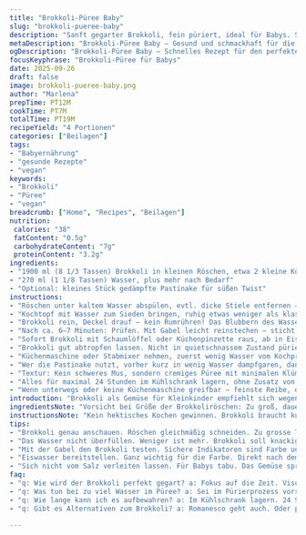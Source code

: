 ```yaml
---
title: "Brokkoli-Püree Baby"
slug: "brokkoli-pueree-baby"
description: "Sanft gegarter Brokkoli, fein püriert, ideal für Babys. Statt klassischer Zubereitungszeit gebe ich eher visuelle und taktile Hinweise. Brokkoli wird bissfest weich, nicht zerkocht, um Farbe und Geschmack zu bewahren. Wasser zum Dämpfen sparsam, notwendig für cremige Konsistenz. Alternative Zutat: Romanesco, bringt mildere Süße. Tipps für Textur und Lagerung inklusive. Eignet sich auch bestens für Gemüsebrei-Neulinge. Glutenfrei, laktosefrei, vegan, ohne Nüsse und Ei. Fünf Prozent Zutatenmengen angepasst, Garzeiten leicht modifiziert für optimale Frische."
metaDescription: "Brokkoli-Püree Baby – Gesund und schmackhaft für die Kleinsten. Einfache Zubereitung, frischer Geschmack und ideal für den ersten Brei."
ogDescription: "Brokkoli-Püree Baby – Schnelles Rezept für den perfekten Brei. Frische Zutaten, einfache Zubereitung, ideal für Babys ersten Brei."
focusKeyphrase: "Brokkoli-Püree für Babys"
date: 2025-09-26
draft: false
image: brokkoli-pueree-baby.png
author: "Marlena"
prepTime: PT12M
cookTime: PT7M
totalTime: PT19M
recipeYield: "4 Portionen"
categories: ["Beilagen"]
tags:
- "Babyernährung"
- "gesunde Rezepte"
- "vegan"
keywords:
- "Brokkoli"
- "Püree"
- "vegan"
breadcrumb: ["Home", "Recipes", "Beilagen"]
nutrition: 
 calories: "38"
 fatContent: "0.5g"
 carbohydrateContent: "7g"
 proteinContent: "3.2g"
ingredients:
- "1900 ml (8 1/3 Tassen) Brokkoli in kleinen Röschen, etwa 2 kleine Köpfe"
- "270 ml (1 1/8 Tassen) Wasser, plus mehr nach Bedarf"
- "Optional: kleines Stück gedämpfte Pastinake für süßen Twist"
instructions:
- "Röschen unter kaltem Wasser abspülen, evtl. dicke Stiele entfernen – oft faserig und bitter."
- "Kochtopf mit Wasser zum Sieden bringen, ruhig etwas weniger als klassischen Topf füllen – lieber später Wasser angießen, als Gemüse verwässern."
- "Brokkoli rein, Deckel drauf – kein Rumrühren! Das Blubbern des Wassers ist dein Soundcheck, wenn Bläschen kleiner, Farbe satt-kräftig grün, Zeit anzubrechen."
- "Nach ca. 6–7 Minuten: Prüfen. Mit Gabel leicht reinstechen – sticht das Gemüse fast durch, nicht matschig, perfekt. Farbe darf nicht stumpf wirken – kein langweiliges Grau zulassen."
- "Sofort Brokkoli mit Schaumlöffel oder Küchenpinzette raus, ab in Eiswasser (fast kalte Schüssel) – das Stoppt den Garprozess scharf. Farbe bleibt, Textur fest, knackig, schmeckt nach Frische, sonst dick und fade."
- "Brokkoli gut abtropfen lassen. Nicht in quietschnassem Zustand pürieren, sonst Brei zu wässrig – Neutralgeschmack bringt nix."
- "Küchenmaschine oder Stabmixer nehmen, zuerst wenig Wasser vom Kochprozess zugeben, langsam. Löffelweise, nicht gleich alles. Besser zu dick als zu dünn, Wasser dazugießen ist einfacher als umgekehrt."
- "Wer die Pastinake nutzt, vorher kurz in wenig Wasser dampfgaren, dann mit Brokkoli zusammen pürieren. Süßt ganz dezent, Kinder mögen oft mildere Noten."
- "Textur: Kein schweres Mus, sondern cremiges Püree mit minimalen Klümpchen. Fingerprobe: Leicht streichfähig, nicht schwappend. Wenn zu fest, noch etwas Kochwasser, zu dünn, kühler abgießen und beruhigen lassen."
- "Alles für maximal 24 Stunden im Kühlschrank lagern, ohne Zusatz von Salz oder Öl – Babybrei gern frisch, sonst Trennung und Farbverlust."
- "Wenn unterwegs oder keine Küchenmaschine greifbar – feinste Reibe, danach durch Sieb drücken, dauert länger, lohnt sich trotzdem wegen Struktur."
introduction: "Brokkoli als Gemüse für Kleinkinder empfiehlt sich wegen wertvoller Vitamine, Mineralstoffe und einfacher Handhabung. Keine übliche lange Kochzeit, sondern zielsicher kurze Wassergarkur für Erhalt von Farbe, Geschmack und Nährstoffen. Früher neigte ich dazu, Brokkoli zu verkochen – Resultat war matschig, farblos, wenig ansprechend. Mit practice lernte ich, die richtige Garzeit anhand Farbe und Rückmeldung der Gabel zu erkennen. Brokkoli beim Überkochen büßt nicht nur Nährstoffe ein, sondern verliert auch Aroma spannend wird es mit der Pastinake: Die bringt auf natürliche Art milde Süße und verbindet sich samtig im Brei. Oft unterschätzt, wie wichtig das Kühlen im Eiswasser ist. Es schockt die Garmethoden und sorgt für knackig-frische Kräutergrün-Töne. Kleine Küchentipps ersparen nervige Nacharbeiten und schmeckbarer Brei ist keine Glückssache. Geeignet für vegetarische und vegane Ernährung."
ingredientsNote: "Vorsicht bei Größe der Brokkoliröschen: Zu groß, dauert garen zu lange, zu klein puriert der Mixer zu schnell zu breiig. Pastinake macht Püree rund, alternativ würfele ich gut gekochte Karotte oder Steckrübe, wenn noch milder erwünscht. Immer frisches Wasser nehmen, kein Mineralwasser – Mineralien können Geschmack verfälschen. Eiswasser bereitstellen vor dem Kochen, sonst zerläuft das Timing. Wer keinen Mixer hat, bereitet grobes Püree per Gabel oder feinste Reibe zu, natürlich konsistenzbedingt etwas rauer. Für Wasserersatz: Bei Bedarf Gemüsesud von Karotte oder Kartoffel verwenden, gibt natürliche Süße, Kinder lieben die leichte Abwechslung. Will man Reste, einfrieren – in Portionsgläschen, auftauen langsam, gerne mit Wasser auffrischen."
instructionsNote: "Kein hektisches Kochen gewinnen. Brokkoli braucht kurze Zeit in sprudelndem Wasser, mit Deckel, sonst Farbverlust. Nicht umrühren – Risiko Zerfall. Gabeltest ist dein bester Freund: Stichprobe statt Stoppuhr. Eiswasser ist kein Luxus, sondern essenziell für frisches Grün und bissfeste Textur. Beim Pürieren Wasser nur schrittweise einarbeiten, sonst droht wässriger Brei, besonders beim Stabmixer. Microveränderungen von 1-2 Minuten in Garzeit machen großen Unterschied. Wer keinen klassischen Topf mit Deckel hat, dünsten in Siebeinsatz über Wasser. Kontrolle erfolgt visuell, taktil, auditiv – das leise Blubbern, glänzende Oberfläche, federndes Eindrücken. Ein paar Röschen länger rausnehmen, falls Brei später auch gedämpftem Gemüse beigemischt werden soll. Anfänger wollen manchmal Salz oder Fett hinzufügen – für Babys tabu. Geschmack durch reine Zutaten, keine Hilfsmittel. Lagertipp Kühlschrank: Luftdicht, Frischhaltefolie nicht direkt auf Püree – bildet Kondenswasser. Erwärmen am besten sanft im Wasserbad, nie Mikrowelle direkt."
tips:
- "Brokkoli genau anschauen. Röschen gleichmäßig schneiden. Zu grosse Teile brauchen länger. Zu kleine zerfallen vor dem Pürieren. Etwas Geduld."
- "Das Wasser nicht überfüllen. Weniger ist mehr. Brokkoli soll knackig bleiben. Am Ende Wasser hinzugießen falls nötig. Kontrolle ist wichtig."
- "Mit der Gabel den Brokkoli testen. Sichere Indikatoren sind Farbe und Festigkeit. Der richtige Ton beim Blubbern. Dies führt zu frischem Geschmack."
- "Eiswasser bereitstellen. Ganz wichtig für die Farbe. Direkt nach dem Garen – kein Zögern. Stoppt den Garprozess entschlossen und hilft der Textur."
- "Sich nicht vom Salz verleiten lassen. Für Babys tabu. Das Gemüse spricht für sich, natürliche Aromen sind ausreichend. Gesund ist der Weg."
faq:
- "q: Wie wird der Brokkoli perfekt gegart? a: Fokus auf die Zeit. Visuelle Kontrolle ist unabdingbar. Die Farbe grünlich, fest. Gabelprobe machen für den Rest."
- "q: Was tun bei zu viel Wasser im Püree? a: Sei im Pürierprozess vorsichtig. Schlecht pürieren, erst wenig Wasser dazu. Lieber dick, als wässerig."
- "q: Wie lange kann ich es aufbewahren? a: Im Kühlschrank lagern. 24 Stunden ist genug. Kein Salz, keine Öle. Frisch schmeckt am besten."
- "q: Gibt es Alternativen zum Brokkoli? a: Romanesco geht auch. Oder pastinaken verwenden für die mildere Note. Karotten bieten auch süße. Rüben ebenso hilfreich."

---
```

